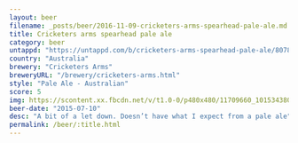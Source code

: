 ```yaml
---
layout: beer
filename: _posts/beer/2016-11-09-cricketers-arms-spearhead-pale-ale.md
title: Cricketers arms spearhead pale ale
category: beer
untappd: "https://untappd.com/b/cricketers-arms-spearhead-pale-ale/807867"
country: "Australia"
brewery: "Cricketers Arms"
breweryURL: "/brewery/cricketers-arms.html"
style: "Pale Ale - Australian"
score: 5
img: https://scontent.xx.fbcdn.net/v/t1.0-0/p480x480/11709660_10153438037763745_2498650749121162924_n.jpg?oh=42247b7be6a412d6c259133bbc9601b5&oe=59EBBF5D
beer-date: "2015-07-10"
desc: "A bit of a let down. Doesn’t have what I expect from a pale ale"
permalink: /beer/:title.html
---
```

